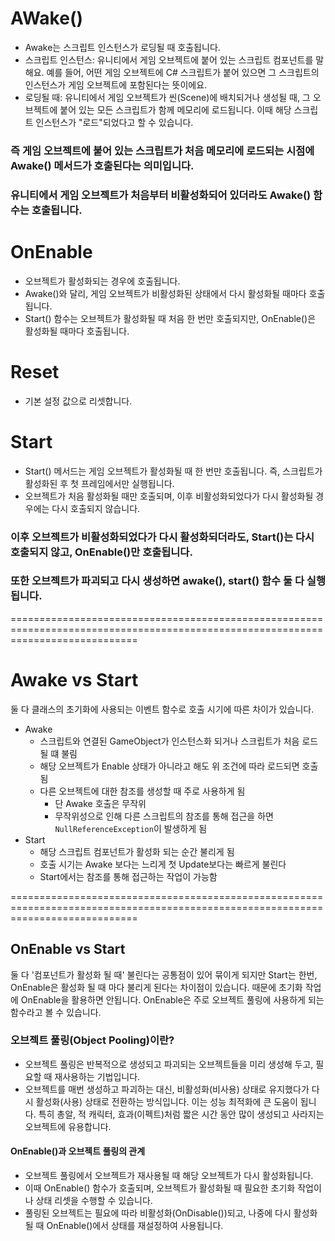 # AWake()
  * Awake는 스크립트 인스턴스가 로딩될 때 호출됩니다.
  * 스크립트 인스턴스: 유니티에서 게임 오브젝트에 붙어 있는 스크립트 컴포넌트를 말해요. 예를 들어, 어떤 게임 오브젝트에 C# 스크립트가 붙어 있으면 그 스크립트의 인스턴스가 게임 오브젝트에 포함된다는 뜻이에요.
  * 로딩될 때: 유니티에서 게임 오브젝트가 씬(Scene)에 배치되거나 생성될 때, 그 오브젝트에 붙어 있는 모든 스크립트가 함께 메모리에 로드됩니다. 이때 해당 스크립트 인스턴스가 "로드"되었다고 할 수 있습니다.
### 즉 게임 오브젝트에 붙어 있는 스크립트가 처음 메모리에 로드되는 시점에 Awake() 메서드가 호출된다는 의미입니다. 
### 유니티에서 게임 오브젝트가 처음부터 비활성화되어 있더라도 Awake() 함수는 호출됩니다.

# OnEnable
 * 오브젝트가 활성화되는 경우에 호출됩니다.
 * Awake()와 달리, 게임 오브젝트가 비활성화된 상태에서 다시 활성화될 때마다 호출됩니다.
 * Start() 함수는 오브젝트가 활성화될 때 처음 한 번만 호출되지만, OnEnable()은 활성화될 때마다 호출됩니다.

# Reset
 * 기본 설정 값으로 리셋합니다.

# Start
 * Start() 메서드는 게임 오브젝트가 활성화될 때 한 번만 호출됩니다. 즉, 스크립트가 활성화된 후 첫 프레임에서만 실행됩니다.
 * 오브젝트가 처음 활성화될 때만 호출되며, 이후 비활성화되었다가 다시 활성화될 경우에는 다시 호출되지 않습니다.
### 이후 오브젝트가 비활성화되었다가 다시 활성화되더라도, Start()는 다시 호출되지 않고, OnEnable()만 호출됩니다.
### 또한 오브젝트가 파괴되고 다시 생성하면 awake(), start() 함수 둘 다 실행됩니다.

==================================================================================================================================

# Awake vs Start

둘 다 클래스의 초기화에 사용되는 이벤트 함수로 호출 시기에 따른 차이가 있습니다. 

- Awake
  - 스크립트와 연결된 GameObject가 인스턴스화 되거나 스크립트가 처음 로드될 떄 불림
  - 해당 오브젝트가 Enable 상태가 아니라고 해도 위 조건에 따라 로드되면 호출됨
  - 다른 오브젝트에 대한 참조를 생성할 때 주로 사용하게 됨
    - 단 Awake 호출은 무작위
    - 무작위성으로 인해 다른 스크립트의 참조를 통해 접근을 하면 `NullReferenceException`이 발생하게 됨
- Start
  - 해당 스크립트 컴포넌트가 활성화 되는 순간 불리게 됨
  - 호출 시기는 Awake 보다는 느리게 첫 Update보다는 빠르게 불린다
  - Start에서는 참조를 통해 접근하는 작업이 가능함

==================================================================================================================================

## OnEnable vs Start

둘 다 '컴포넌트가 활성화 될 때' 불린다는 공통점이 있어 묶이게 되지만 Start는 한번, OnEnable은 활성화 될 때 마다 불리게 된다는 차이점이 있습니다. 때문에 초기화 작업에 OnEnable을 활용하면 안됩니다. OnEnable은 주로 오브젝트 풀링에 사용하게 되는 함수라고 볼 수 있습니다.

### 오브젝트 풀링(Object Pooling)이란?
 * 오브젝트 풀링은 반복적으로 생성되고 파괴되는 오브젝트들을 미리 생성해 두고, 필요할 때 재사용하는 기법입니다.
 * 오브젝트를 매번 생성하고 파괴하는 대신, 비활성화(비사용) 상태로 유지했다가 다시 활성화(사용) 상태로 전환하는 방식입니다. 이는 성능 최적화에 큰 도움이 됩니다. 특히 총알, 적 캐릭터, 효과(이펙트)처럼 짧은 시간 동안 많이 생성되고 사라지는 오브젝트에 유용합니다.

#### OnEnable()과 오브젝트 풀링의 관계
 * 오브젝트 풀링에서 오브젝트가 재사용될 때 해당 오브젝트가 다시 활성화됩니다.
 * 이때 OnEnable() 함수가 호출되며, 오브젝트가 활성화될 때 필요한 초기화 작업이나 상태 리셋을 수행할 수 있습니다.
 * 풀링된 오브젝트는 필요에 따라 비활성화(OnDisable())되고, 나중에 다시 활성화될 때 OnEnable()에서 상태를 재설정하여 사용됩니다.
